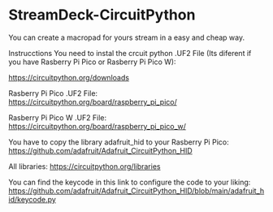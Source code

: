 # StreamDeck-CircuitPython
You can create a macropad for yours stream in a easy and cheap way.

Instrucctions
You need to instal the crcuit python .UF2 File (Its diferent if you have Rasberry Pi Pico or Rasberry Pi Pico W):

https://circuitpython.org/downloads

Rasberry Pi Pico .UF2 File:
https://circuitpython.org/board/raspberry_pi_pico/

Rasberry Pi Pico W .UF2 File:
https://circuitpython.org/board/raspberry_pi_pico_w/

You have to copy the library  adafruit_hid to your Rasberry Pi Pico:
https://github.com/adafruit/Adafruit_CircuitPython_HID

All libraries:
https://circuitpython.org/libraries

You can find the keycode in this link to configure the code to your liking:
https://github.com/adafruit/Adafruit_CircuitPython_HID/blob/main/adafruit_hid/keycode.py
